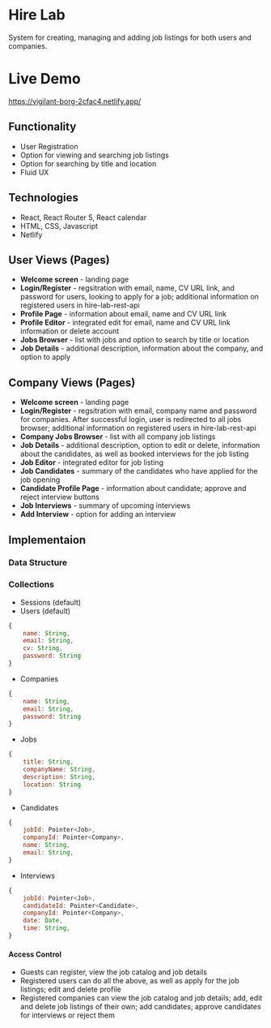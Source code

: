 # Hire Lab
System for creating, managing and adding job listings for both users and companies.

# Live Demo 
https://vigilant-borg-2cfac4.netlify.app/ 

## Functionality
* User Registration
* Option for viewing and searching job listings
* Option for searching by title and location
* Fluid UX

## Technologies
* React, React Router 5, React calendar
* HTML, CSS, Javascript
* Netlify

## User Views (Pages)
* **Welcome screen** - landing page
* **Login/Register** - regsitration with email, name, CV URL link, and password for users, looking to apply for a job; additional information on registered users in hire-lab-rest-api
* **Profile Page** - information about email, name and CV URL link
* **Profile Editor** - integrated edit for email, name and CV URL link information or delete account
* **Jobs Browser** - list with jobs and option to search by title or location
* **Job Details** - additional description, information about the company, and option to apply


## Company Views (Pages)
* **Welcome screen** - landing page
* **Login/Register** - regsitration with email, company name and password for companies. After successful login, user is redirected to all jobs browser; additional information on registered users in hire-lab-rest-api
* **Company Jobs Browser** - list with all company job listings
* **Job Details** - additional description, option to edit or delete, information about the candidates, as well as booked interviews for the job listing
* **Job Editor** - integrated editor for job listing
* **Job Candidates** - summary of the candidates who have applied for the job opening
* **Candidate Profile Page** - information about candidate; approve and reject interview buttons
* **Job Interviews** - summary of upcoming interviews
* **Add Interview** - option for adding an interview

## Implementaion
### Data Structure
### Collections
* Sessions (default)
* Users (default)
```javascript
{
    name: String,
    email: String,
    cv: String, 
    password: String
}
```

* Companies
```javascript
{
    name: String,
    email: String,
    password: String
}
```

* Jobs
```javascript
{
    title: String,
    companyName: String,
    description: String,
    location: String
}
```
* Candidates
```javascript
{
    jobId: Pointer<Job>,
    companyId: Pointer<Company>,
    name: String,
    email: String,
}
```

* Interviews
```javascript
{
    jobId: Pointer<Job>,
    candidateId: Pointer<Candidate>,
    companyId: Pointer<Company>,
    date: Date,
    time: String,
}
```

#### Access Control
* Guests can register, view the job catalog and job details
* Registered users can do all the above, as well as apply for the job listings; edit and delete profile
* Registered companies can view the job catalog and job details; add, edit and delete job listings of their own; add candidates; approve candidates for interviews or reject them
